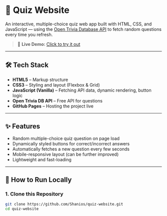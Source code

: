 # 🧠 Quiz Website

An interactive, multiple-choice quiz web app built with HTML, CSS, and JavaScript — using the [Open Trivia Database API](https://opentdb.com/) to fetch random questions every time you refresh.

> 🔗 **Live Demo:** [Click to try it out](https://shanios.github.io/quiz-website/)

---

## 🛠 Tech Stack

- **HTML5** – Markup structure  
- **CSS3** – Styling and layout (Flexbox & Grid)  
- **JavaScript (Vanilla)** – Fetching API data, dynamic rendering, button logic  
- **Open Trivia DB API** – Free API for questions  
- **GitHub Pages** – Hosting the project live  

---

## ✨ Features

- Random multiple-choice quiz question on page load
- Dynamically styled buttons for correct/incorrect answers
- Automatically fetches a new question every few seconds
- Mobile-responsive layout (can be further improved)
- Lightweight and fast-loading

---

## 🚀 How to Run Locally

### 1. Clone this Repository
```bash
git clone https://github.com/Shanios/quiz-website.git
cd quiz-website
